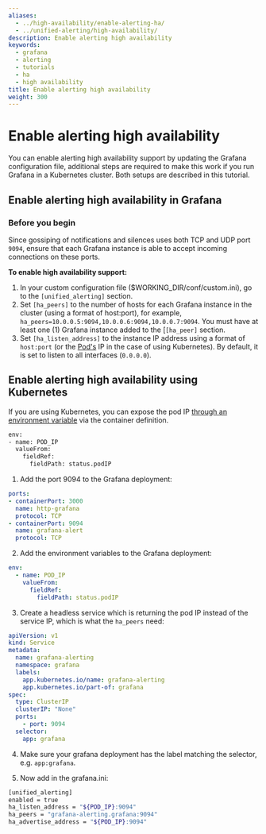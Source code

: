 ```yaml
---
aliases:
  - ../high-availability/enable-alerting-ha/
  - ../unified-alerting/high-availability/
description: Enable alerting high availability
keywords:
  - grafana
  - alerting
  - tutorials
  - ha
  - high availability
title: Enable alerting high availability
weight: 300
---
```


# Enable alerting high availability

You can enable alerting high availability support by updating the Grafana configuration file, additional steps are required to make this work if you run Grafana in a Kubernetes cluster. Both setups are described in this tutorial.

## Enable alerting high availability in Grafana

### Before you begin

Since gossiping of notifications and silences uses both TCP and UDP port `9094`, ensure that each Grafana instance is able to accept incoming connections on these ports.

**To enable high availability support:**

1. In your custom configuration file ($WORKING_DIR/conf/custom.ini), go to the `[unified_alerting]` section.
2. Set `[ha_peers]` to the number of hosts for each Grafana instance in the cluster (using a format of host:port), for example, `ha_peers=10.0.0.5:9094,10.0.0.6:9094,10.0.0.7:9094`.
   You must have at least one (1) Grafana instance added to the [`[ha_peer]` section.
3. Set `[ha_listen_address]` to the instance IP address using a format of `host:port` (or the [Pod's](https://kubernetes.io/docs/concepts/workloads/pods/) IP in the case of using Kubernetes).
   By default, it is set to listen to all interfaces (`0.0.0.0`).

## Enable alerting high availability using Kubernetes

If you are using Kubernetes, you can expose the pod IP [through an environment variable](https://kubernetes.io/docs/tasks/inject-data-application/environment-variable-expose-pod-information/) via the container definition.

```bash
env:
- name: POD_IP
  valueFrom:
    fieldRef:
      fieldPath: status.podIP
```


1. Add the port 9094 to the Grafana deployment:

  ```yaml
  ports:
  - containerPort: 3000
    name: http-grafana
    protocol: TCP
  - containerPort: 9094
    name: grafana-alert
    protocol: TCP
  ```

2. Add the environment variables to the Grafana deployment:

  ```yaml
  env:
    - name: POD_IP
      valueFrom:
        fieldRef:
          fieldPath: status.podIP
  ```

3. Create a headless service which is returning the pod IP instead of the service IP, which is what the `ha_peers` need:

  ```yaml
  apiVersion: v1
  kind: Service
  metadata:
    name: grafana-alerting
    namespace: grafana
    labels:
      app.kubernetes.io/name: grafana-alerting
      app.kubernetes.io/part-of: grafana
  spec:
    type: ClusterIP
    clusterIP: "None"
    ports:
      - port: 9094
    selector:
      app: grafana
  ```

4. Make sure your grafana deployment has the label matching the selector, e.g. `app:grafana`.

5. Now add in the grafana.ini:

  ```bash
  [unified_alerting]
  enabled = true
  ha_listen_address = "${POD_IP}:9094"
  ha_peers = "grafana-alerting.grafana:9094"
  ha_advertise_address = "${POD_IP}:9094"
  ```
